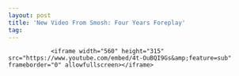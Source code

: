 ```yaml
---
layout: post
title: 'New Video From Smosh: Four Years Foreplay'
tag: 
---
```



                <iframe width="560" height="315" src="https://www.youtube.com/embed/4t-OuBQI9Gs&amp;feature=sub" frameborder="0" allowfullscreen></iframe>
            
